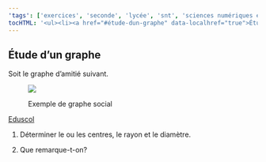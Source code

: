 ```yaml
---
'tags': ['exercices', 'seconde', 'lycée', 'snt', 'sciences numériques et technologie']
tocHTML: '<ul><li><a href="#étude-dun-graphe" data-localhref="true">Étude d’un graphe</a></li></ul>'
---
```






<h2 id="étude-dun-graphe" class="anchored">Étude d’un graphe</h2>
<p>Soit le graphe d’amitié suivant.</p>
<div class="quarto-figure quarto-figure-center">
<figure class="figure">
<p><img src="../../images/graphe2.png" class="img-fluid figure-img"></p>
<p></p><figcaption class="figure-caption">Exemple de graphe social</figcaption><p></p>
</figure>
</div>
<p><a href="https://cache.media.eduscol.education.fr/file/SNT/10/5/RA19_Lycee_G_SNT_2nd_Milgram_graphe_1161105.pdf" class="cite-source">Eduscol</a></p>
<ol type="1">
<li><p>Déterminer le ou les centres, le rayon et le diamètre.</p></li>
<li><p>Que remarque-t-on?</p></li>
</ol>

